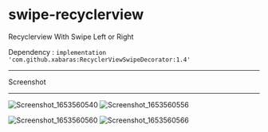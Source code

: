 # swipe-recyclerview
Recyclerview With Swipe Left or Right

Dependency : `implementation 'com.github.xabaras:RecyclerViewSwipeDecorator:1.4'`

<hr>
Screenshot
<hr>

![Screenshot_1653560540](https://user-images.githubusercontent.com/16983215/170470024-32be291f-6f60-4e10-be3d-a4260df12ac4.png)   ![Screenshot_1653560556](https://user-images.githubusercontent.com/16983215/170470038-650f4a33-4040-4f70-a9ea-c114c575bb04.png)

![Screenshot_1653560560](https://user-images.githubusercontent.com/16983215/170470049-dd58c566-79ba-4091-aeab-7147f930dfc8.png)   ![Screenshot_1653560566](https://user-images.githubusercontent.com/16983215/170470055-2c5bbcfe-6671-4b63-a828-ad4972aa5830.png)
